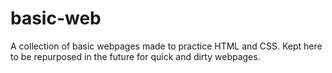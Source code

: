 # basic-web
A collection of basic webpages made to practice HTML and CSS. Kept here to be repurposed in the future for quick and dirty webpages.
